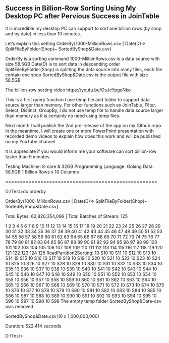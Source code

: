 ## Success in Billion-Row Sorting Using My Desktop PC after Pervious Success in JoinTable

It is incredible my desktop PC can support to sort one billion rows (by shop and by date) in less than 10 minutes.

Let’s explain this setting OrderBy{1000-MillionRows.csv | Date(D)=> SplitFileByFolder(Shop)~ SortedByShop&Date.csv}

OrderBy is a sorting command
1000-MillionRows.csv is a data source with size 58.5GB
Date(D) is to sort data in descending order
SplitFileByFolder(Shop) is splitting the data source into many files, each file contain one shop
SortedByShop&Date.csv is the output file with size 58.5GB

The billion-row sorting video https://youtu.be/OsJcYpgeNko

This is a first query function I use temp file and folder to support data source larger than memory. For other functions such as JoinTable, Filter, Select, Distinct, GroupBy, I do not use temp file to handle data source larger than memory as it is certainly no need using temp files.

Next month I will publish the 2nd pre-release of the app on my Github repo. In the meantime, I will create one or more PowerPoint presentation with recorded demo videos to explain how does this work and will be published on my YouTube channel.

It is appreciate if you would inform me your software can sort billion-row faster than 9 minutes.

Testing Machine: 8-core & 32GB
Programming Language: Golang
Data: 58.5GB 1 Billion Rows x 10 Columns

====================================================

D:\Test>do orderby

OrderBy{1000-MillionRows.csv | Date(D)=> SplitFileByFolder(Shop)~ SortedByShop&Date.csv}

Total Bytes: 62,820,354,096 | Total Batches of Stream: 125

1 2 3 4 5 6 7 8 9 10 11 12 13 14 15 16 17 18 19 20 21 22 23 24 25 26 27 28 29 30 31 32 33 34 35 36 37 38 39 40 41 42 43 44 45 46 47 48 49 50 51 52 53 54 55 56 57 58 59 60 61 62 63 64 65 66 67 68 69 70 71 72 73 74 75 76 77 78 79 80 81 82 83 84 85 86 87 88 89 90 91 92 93 94 95 96 97 98 99 100 101 102 103 104 105 106 107 108 109 110 111 112 113 114 115 116 117 118 119 120 121 122 123 124 125 ReadPartition2Sorting: 10 S10 10 S11 10 S12 10 S13 10 S14 10 S15 10 S16 10 S17 10 S18 10 S19 10 S20 10 S21 10 S22 10 S23 10 S24 10 S25 10 S26 10 S27 10 S28 10 S29 10 S30 10 S31 10 S32 10 S33 10 S34 10 S35 10 S36 10 S37 10 S38 10 S39 10 S40 10 S41 10 S42 10 S43 10 S44 10 S45 10 S46 10 S47 10 S48 10 S49 10 S50 10 S51 10 S52 10 S53 10 S54 10 S55 10 S56 10 S57 10 S58 10 S59 10 S60 10 S61 10 S62 10 S63 10 S64 10 S65 10 S66 10 S67 10 S68 10 S69 10 S70 10 S71 10 S72 10 S73 10 S74 10 S75 10 S76 10 S77 10 S78 10 S79 10 S80 10 S81 10 S82 10 S83 10 S84 10 S85 10 S86 10 S87 10 S88 10 S89 10 S90 10 S91 10 S92 10 S93 10 S94 10 S95 10 S96 10 S97 10 S98 10 S99 The empty temp folder SortedByShop&Date-csv was removed

SortedByShop&Date.csv(10 x 1,000,000,000)

Duration: 522.414 seconds

D:\Test>
